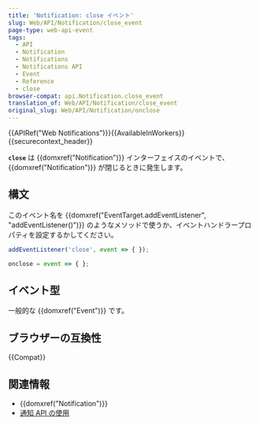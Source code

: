 ```yaml
---
title: 'Notification: close イベント'
slug: Web/API/Notification/close_event
page-type: web-api-event
tags:
  - API
  - Notification
  - Notifications
  - Notifications API
  - Event
  - Reference
  - close
browser-compat: api.Notification.close_event
translation_of: Web/API/Notification/close_event
original_slug: Web/API/Notification/onclose
---
```

{{APIRef("Web Notifications")}}{{AvailableInWorkers}}{{securecontext_header}}

**`close`** は {{domxref("Notification")}} インターフェイスのイベントで、 {{domxref("Notification")}} が閉じるときに発生します。

## 構文

このイベント名を {{domxref("EventTarget.addEventListener", "addEventListener()")}} のようなメソッドで使うか、イベントハンドラープロパティを設定するかしてください。

```js
addEventListener('close', event => { });

onclose = event => { };
```

## イベント型

一般的な {{domxref("Event")}} です。

## ブラウザーの互換性

{{Compat}}

## 関連情報

- {{domxref("Notification")}}
- [通知 API の使用](/ja/docs/Web/API/Notifications_API/Using_the_Notifications_API)
